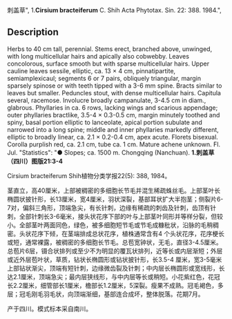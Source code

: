刺盖草",
1.**Cirsium bracteiferum** C. Shih Acta Phytotax. Sin. 22: 388. 1984.",

## Description
Herbs to 40 cm tall, perennial. Stems erect, branched above, unwinged, with long multicellular hairs and apically also cobwebby. Leaves concolorous, surface smooth but with sparse multicellular hairs. Upper cauline leaves sessile, elliptic, ca. 13 × 4 cm, pinnatipartite, semiamplexicaul; segments 6 or 7 pairs, obliquely triangular, margin sparsely spinose or with teeth tipped with a 3-6 mm spine. Bracts similar to leaves but smaller. Peduncles stout, with dense multicellular hairs. Capitula several, racemose. Involucre broadly campanulate, 3-4.5 cm in diam., glabrous. Phyllaries in ca. 6 rows, lacking wings and scarious appendage; outer phyllaries bractlike, 3.5-4 × 0.3-0.5 cm, margin minutely toothed and spiny, basal portion elliptic to lanceolate, apical portion subulate and narrowed into a long spine; middle and inner phyllaries markedly different, elliptic to broadly linear, ca. 2.1 × 0.2-0.4 cm, apex acute. Florets bisexual. Corolla purplish red, ca. 2.1 cm, tube ca. 1 cm. Mature achene unknown. Fl. Jul.
  "Statistics": "● Slopes; ca. 1500 m. Chongqing (Nanchuan).
**1.刺盖草（四川）图版21:3-4**

Cirsium bracteiferum Shih植物分类学报22(5): 388, 1984。

茎直立，高40厘米，上部被稠密的多细胞长节毛并混生稀疏蛛丝毛。上部茎叶长椭圆状披针形，长13厘米，宽4厘米，羽状深裂，基部耳状扩大半抱茎；侧裂片6-7对，偏斜三角形，顶端急尖，有长针刺，边缘有稀疏的刺齿及针刺，齿顶有针刺，全部针刺长3-6毫米，接头状花序下部的叶与上部茎叶同形并等样分裂，但较小。全部茎叶两面同色，绿色，被多细胞短节毛或节毛成糠秕状，沿脉的毛稍稠密。头状花序下倾，在茎端排成总状花序，植株通常含有4 个头状花序，花序梗长或短，通常裸露，被稠密的多细胞长节毛。总苞宽钟状，无毛，直径3-4.5厘米。总苞片6层，镊合状排列或至少不为明显的覆瓦状排列，近等长或内层渐短；外层或近外层苞叶状，草质，钻状长椭圆形或钻状披针形，长3.5-4 厘米，宽3-5毫米上部钻状渐尖，顶端有短针刺，边缘微齿裂及针刺；中内层长椭圆形或宽线形，长达2.1厘米，顶端急尖；最内层狭线形，与中内层等长或稍短。小花紫红色，花冠长2.2厘米，细管部长1厘米，檐部长1.2厘米，5深裂。瘦果不成熟。冠毛褐色，多层；冠毛刚毛羽毛状，向顶端渐细，基部连合成坏，整体脱落。花期7月。

产于四川。模式标本采自南川。
